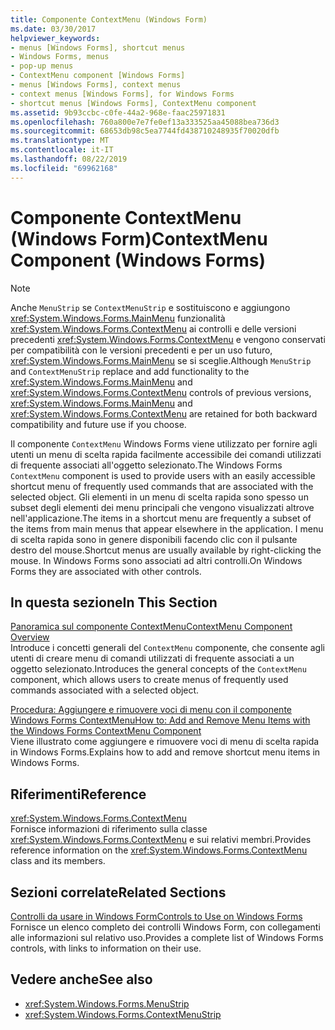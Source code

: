 ```yaml
---
title: Componente ContextMenu (Windows Form)
ms.date: 03/30/2017
helpviewer_keywords:
- menus [Windows Forms], shortcut menus
- Windows Forms, menus
- pop-up menus
- ContextMenu component [Windows Forms]
- menus [Windows Forms], context menus
- context menus [Windows Forms], for Windows Forms
- shortcut menus [Windows Forms], ContextMenu component
ms.assetid: 9b93ccbc-c0fe-44a2-968e-faac25971831
ms.openlocfilehash: 760a800e7e7fe0ef13a333525aa45088bea736d3
ms.sourcegitcommit: 68653db98c5ea7744fd438710248935f70020dfb
ms.translationtype: MT
ms.contentlocale: it-IT
ms.lasthandoff: 08/22/2019
ms.locfileid: "69962168"
---
```

# <a name="contextmenu-component-windows-forms"></a><span data-ttu-id="027c0-102">Componente ContextMenu (Windows Form)</span><span class="sxs-lookup"><span data-stu-id="027c0-102">ContextMenu Component (Windows Forms)</span></span>
> [!NOTE]
> <span data-ttu-id="027c0-103">Anche `MenuStrip` se `ContextMenuStrip` e sostituiscono e aggiungono <xref:System.Windows.Forms.MainMenu> funzionalità <xref:System.Windows.Forms.ContextMenu> ai controlli e delle versioni precedenti <xref:System.Windows.Forms.ContextMenu> e vengono conservati per compatibilità con le versioni precedenti e per un uso futuro, <xref:System.Windows.Forms.MainMenu> se si sceglie.</span><span class="sxs-lookup"><span data-stu-id="027c0-103">Although `MenuStrip` and `ContextMenuStrip` replace and add functionality to the <xref:System.Windows.Forms.MainMenu> and <xref:System.Windows.Forms.ContextMenu> controls of previous versions, <xref:System.Windows.Forms.MainMenu> and <xref:System.Windows.Forms.ContextMenu> are retained for both backward compatibility and future use if you choose.</span></span>  
  
 <span data-ttu-id="027c0-104">Il componente `ContextMenu` Windows Forms viene utilizzato per fornire agli utenti un menu di scelta rapida facilmente accessibile dei comandi utilizzati di frequente associati all'oggetto selezionato.</span><span class="sxs-lookup"><span data-stu-id="027c0-104">The Windows Forms `ContextMenu` component is used to provide users with an easily accessible shortcut menu of frequently used commands that are associated with the selected object.</span></span> <span data-ttu-id="027c0-105">Gli elementi in un menu di scelta rapida sono spesso un subset degli elementi dei menu principali che vengono visualizzati altrove nell'applicazione.</span><span class="sxs-lookup"><span data-stu-id="027c0-105">The items in a shortcut menu are frequently a subset of the items from main menus that appear elsewhere in the application.</span></span> <span data-ttu-id="027c0-106">I menu di scelta rapida sono in genere disponibili facendo clic con il pulsante destro del mouse.</span><span class="sxs-lookup"><span data-stu-id="027c0-106">Shortcut menus are usually available by right-clicking the mouse.</span></span> <span data-ttu-id="027c0-107">In Windows Forms sono associati ad altri controlli.</span><span class="sxs-lookup"><span data-stu-id="027c0-107">On Windows Forms they are associated with other controls.</span></span>  
  
## <a name="in-this-section"></a><span data-ttu-id="027c0-108">In questa sezione</span><span class="sxs-lookup"><span data-stu-id="027c0-108">In This Section</span></span>  
 [<span data-ttu-id="027c0-109">Panoramica sul componente ContextMenu</span><span class="sxs-lookup"><span data-stu-id="027c0-109">ContextMenu Component Overview</span></span>](contextmenu-component-overview-windows-forms.md)  
 <span data-ttu-id="027c0-110">Introduce i concetti generali del `ContextMenu` componente, che consente agli utenti di creare menu di comandi utilizzati di frequente associati a un oggetto selezionato.</span><span class="sxs-lookup"><span data-stu-id="027c0-110">Introduces the general concepts of the `ContextMenu` component, which allows users to create menus of frequently used commands associated with a selected object.</span></span>  
  
 [<span data-ttu-id="027c0-111">Procedura: Aggiungere e rimuovere voci di menu con il componente Windows Forms ContextMenu</span><span class="sxs-lookup"><span data-stu-id="027c0-111">How to: Add and Remove Menu Items with the Windows Forms ContextMenu Component</span></span>](add-and-remove-menu-items-with-wf-contextmenu-component.md)  
 <span data-ttu-id="027c0-112">Viene illustrato come aggiungere e rimuovere voci di menu di scelta rapida in Windows Forms.</span><span class="sxs-lookup"><span data-stu-id="027c0-112">Explains how to add and remove shortcut menu items in Windows Forms.</span></span>  
  
## <a name="reference"></a><span data-ttu-id="027c0-113">Riferimenti</span><span class="sxs-lookup"><span data-stu-id="027c0-113">Reference</span></span>  
 <xref:System.Windows.Forms.ContextMenu>  
 <span data-ttu-id="027c0-114">Fornisce informazioni di riferimento sulla classe <xref:System.Windows.Forms.ContextMenu> e sui relativi membri.</span><span class="sxs-lookup"><span data-stu-id="027c0-114">Provides reference information on the <xref:System.Windows.Forms.ContextMenu> class and its members.</span></span>  
  
## <a name="related-sections"></a><span data-ttu-id="027c0-115">Sezioni correlate</span><span class="sxs-lookup"><span data-stu-id="027c0-115">Related Sections</span></span>  
 [<span data-ttu-id="027c0-116">Controlli da usare in Windows Form</span><span class="sxs-lookup"><span data-stu-id="027c0-116">Controls to Use on Windows Forms</span></span>](controls-to-use-on-windows-forms.md)  
 <span data-ttu-id="027c0-117">Fornisce un elenco completo dei controlli Windows Form, con collegamenti alle informazioni sul relativo uso.</span><span class="sxs-lookup"><span data-stu-id="027c0-117">Provides a complete list of Windows Forms controls, with links to information on their use.</span></span>  
  
## <a name="see-also"></a><span data-ttu-id="027c0-118">Vedere anche</span><span class="sxs-lookup"><span data-stu-id="027c0-118">See also</span></span>

- <xref:System.Windows.Forms.MenuStrip>
- <xref:System.Windows.Forms.ContextMenuStrip>
